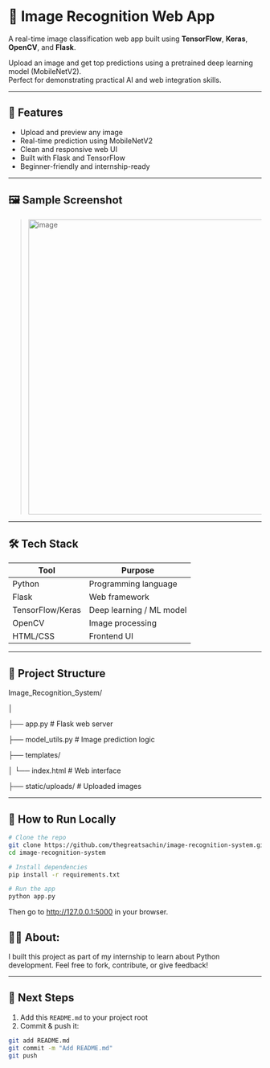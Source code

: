 # 🧠 Image Recognition Web App

A real-time image classification web app built using **TensorFlow**, **Keras**, **OpenCV**, and **Flask**.

Upload an image and get top predictions using a pretrained deep learning model (MobileNetV2).  
Perfect for demonstrating practical AI and web integration skills.

---

## 🚀 Features

- Upload and preview any image
- Real-time prediction using MobileNetV2
- Clean and responsive web UI
- Built with Flask and TensorFlow
- Beginner-friendly and internship-ready

---

## 🖼️ Sample Screenshot

> <img width="858" height="587" alt="image" src="https://github.com/user-attachments/assets/de98f869-5853-4d36-920e-673623cb4291" />


---

## 🛠️ Tech Stack

| Tool          | Purpose                        |
|---------------|--------------------------------|
| Python        | Programming language           |
| Flask         | Web framework                  |
| TensorFlow/Keras | Deep learning / ML model     |
| OpenCV        | Image processing               |
| HTML/CSS      | Frontend UI                    |

---

## 📂 Project Structure

Image_Recognition_System/

│

├── app.py # Flask web server

├── model_utils.py # Image prediction logic

├── templates/

│ └── index.html # Web interface

├── static/uploads/ # Uploaded images

---

## 🧪 How to Run Locally

```bash
# Clone the repo
git clone https://github.com/thegreatsachin/image-recognition-system.git
cd image-recognition-system

# Install dependencies
pip install -r requirements.txt

# Run the app
python app.py
```
Then go to http://127.0.0.1:5000 in your browser.

## 🙋‍♂️ About:

I built this project as part of my internship to learn about Python development.
Feel free to fork, contribute, or give feedback!


---

## 📌 Next Steps

1. Add this `README.md` to your project root
2. Commit & push it:

```bash
git add README.md
git commit -m "Add README.md"
git push
```
